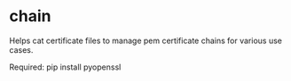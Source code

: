 # chain
Helps cat certificate files to manage pem certificate chains for various use cases.

Required:
pip install pyopenssl
